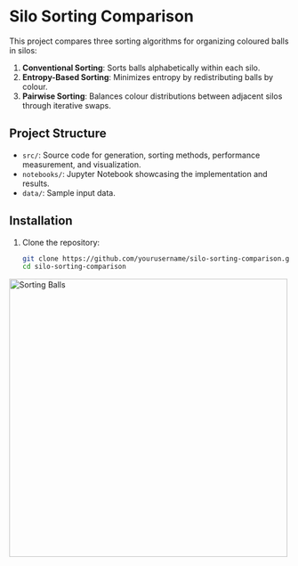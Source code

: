 
# Silo Sorting Comparison

This project compares three sorting algorithms for organizing coloured balls in silos:
1. **Conventional Sorting**: Sorts balls alphabetically within each silo.
2. **Entropy-Based Sorting**: Minimizes entropy by redistributing balls by colour.
3. **Pairwise Sorting**: Balances colour distributions between adjacent silos through iterative swaps.

## Project Structure

- `src/`: Source code for generation, sorting methods, performance measurement, and visualization.
- `notebooks/`: Jupyter Notebook showcasing the implementation and results.
- `data/`: Sample input data.

## Installation

1. Clone the repository:
   ```bash
   git clone https://github.com/yourusername/silo-sorting-comparison.git
   cd silo-sorting-comparison

<img src="image.png" alt="Sorting Balls" width="500"/>
